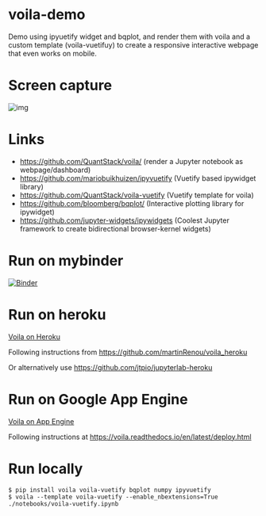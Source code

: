 # voila-demo

Demo using ipyuetify widget and bqplot, and render them with voila and a custom template (voila-vuetifuy) to create a responsive interactive webpage that even works on mobile.

# Screen capture
![img](https://user-images.githubusercontent.com/1765949/61897777-1bae6280-af18-11e9-8fd0-7243510f2e1e.gif)

# Links
 * https://github.com/QuantStack/voila/ (render a Jupyter notebook as webpage/dashboard)
 * https://github.com/mariobuikhuizen/ipyvuetify (Vuetify based ipywidget library)
 * https://github.com/QuantStack/voila-vuetify (Vuetify template for voila)
 * https://github.com/bloomberg/bqplot/ (Interactive plotting library for ipywidget)
 * https://github.com/jupyter-widgets/ipywidgets (Coolest Jupyter framework to create bidirectional browser-kernel widgets)

# Run on mybinder
[![Binder](https://mybinder.org/badge_logo.svg)](https://mybinder.org/v2/gh/maartenbreddels/voila-demo/master?urlpath=voila%2Frender%2F06c.ipynb)


# Run on heroku

[Voila on Heroku](https://voila-vuetify.herokuapp.com/)


Following instructions from https://github.com/martinRenou/voila_heroku

Or alternatively use https://github.com/jtpio/jupyterlab-heroku

# Run on Google App Engine

[Voila on App Engine](https://voila-demo.appspot.com/)

Following instructions at https://voila.readthedocs.io/en/latest/deploy.html


# Run locally
```
$ pip install voila voila-vuetify bqplot numpy ipyvuetify
$ voila --template voila-vuetify --enable_nbextensions=True ./notebooks/voila-vuetify.ipynb
```

